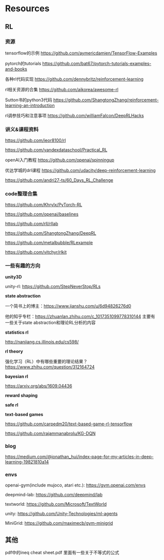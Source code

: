 
# Resources

## RL

### 资源

tensorflow的示例 https://github.com/aymericdamien/TensorFlow-Examples

pytorch的tutorials https://github.com/bat67/pytorch-tutorials-examples-and-books

各种rl代码实现 https://github.com/dennybritz/reinforcement-learning

rl相关资源的合集 https://github.com/aikorea/awesome-rl

Sutton书的python3代码 https://github.com/ShangtongZhang/reinforcement-learning-an-introduction

rl调参技巧和注意事项 https://github.com/williamFalcon/DeepRLHacks 


### 讲义&课程资料

https://github.com/ieor8100/rl

https://github.com/yandexdataschool/Practical_RL

openAI入门教程 https://github.com/openai/spinningup

优达学城的drl课程 https://github.com/udacity/deep-reinforcement-learning

https://github.com/andri27-ts/60_Days_RL_Challenge

### code整理合集

https://github.com/Khrylx/PyTorch-RL

https://github.com/openai/baselines

https://github.com/rll/rllab

https://github.com/ShangtongZhang/DeepRL

https://github.com/metalbubble/RLexample

https://github.com/vitchyr/rlkit

### 一些有趣的方向

**unity3D** 

unity-rl:  https://github.com/StepNeverStop/RLs 

**state abstraction** 

一个简书上的博主：https://www.jianshu.com/u/6d94826276d0 

他的知乎专栏：https://zhuanlan.zhihu.com/c_1017351099778310144 主要有一些关于state abstraction和理论RL分析的内容

**statistics rl** 

http://nanjiang.cs.illinois.edu/cs598/

**rl theory**

强化学习（RL）中有哪些重要的理论结果？ https://www.zhihu.com/question/312164724

**bayesian rl** 

https://arxiv.org/abs/1609.04436

**reward shaping**

**safe rl**

**text-based games** 

https://github.com/carpedm20/text-based-game-rl-tensorflow

https://github.com/rajammanabrolu/KG-DQN

### blog

https://medium.com/@jonathan_hui/index-page-for-my-articles-in-deep-learning-19821810a14

### envs

openai-gym(include mujoco, atari etc.): https://gym.openai.com/envs

deepmind-lab: https://github.com/deepmind/lab

textworld: https://github.com/Microsoft/TextWorld

unity: https://github.com/Unity-Technologies/ml-agents

MiniGrid: https://github.com/maximecb/gym-minigrid

## 其他

pdf中的ineq cheat sheet.pdf  里面有一些关于不等式的公式




